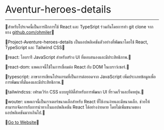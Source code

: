 <span style="font-size: 32px;">Aventur-heroes-details</span>
<hr />

🍒สำหรับโปรเจคนี้เป็นการฝึกการใช้ React และ TypeSript ร่วมกันโดยการทำ git clone จากทาง [github.com/ohmiler](https://github.com/ohmiler/react-ts-marvel-heroes)🍒

🍒Project-Aventure-heroes-details เป็นแอปพลิเคชันตัวอย่างที่พัฒนาโดยใช้ React, TypeScript และ Tailwind CSS🍒

🍒react: ไลบรารี JavaScript สำหรับสร้าง UI ที่ตอบสนองและมีประสิทธิภาพ.🍒

🍒react-dom: แพคเกจนี้ใช้ในการเชื่อมต่อ React กับ DOM ในเบราว์เซอร์.🍒

🍒typescript: ภาษาการเขียนโปรแกรมที่เป็นการต่อยอดจาก JavaScript เพิ่มประเภทข้อมูลเพื่อการพัฒนาที่มั่นคงและมีประสิทธิภาพ.🍒

🍒tailwindcss: เฟรมเวิร์ก CSS แบบยูทิลิตี้สำหรับการพัฒนา UI ที่รวดเร็วและยืดหยุ่น.🍒

🍒wouter: แพคเกจนี้เป็นเราเตอร์ขนาดเล็กสำหรับ React ที่ใช้งานง่ายและมีขนาดเล็ก. ช่วยให้สามารถจัดการกับการนำทางในแอปพลิเคชัน React ได้อย่างง่ายดาย โดยไม่เพิ่มขนาดของแอปพลิเคชันมากเกินไป.🍒

🍒[Go to Website](https://react-aventure-heroes-details.vercel.app/)🍒




